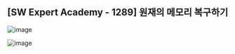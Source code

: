 ## [SW Expert Academy - 1289] 원재의 메모리 복구하기

![image](https://user-images.githubusercontent.com/22045163/106429941-7ed66900-64ae-11eb-89ca-e161485f6530.png)

![image](https://user-images.githubusercontent.com/22045163/106429801-48005300-64ae-11eb-82d9-1076ad145137.png)
